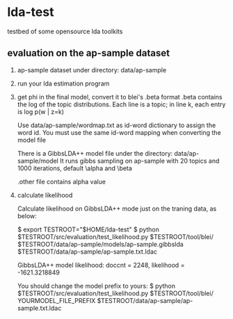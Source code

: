 lda-test
========

testbed of some opensource lda toolkits

## evaluation on the ap-sample dataset

1. ap-sample dataset under directory: data/ap-sample

2. run your lda estimation program

3. get phi in the final model, convert it to blei's .beta format
    .beta contains the log of the topic distributions.
    Each line is a topic; in line k, each entry is log p(w | z=k)

    Use data/ap-sample/wordmap.txt as id-word dictionary to assign the word id.
    You must use the same id-word mapping when converting the model file

    There is a GibbsLDA++ model file under the directory: data/ap-sample/model
    It runs gibbs sampling on ap-sample with 20 topics and 1000 iterations, default \alpha and \beta

    .other file contains alpha value

4. calculate likelihood

    Calculate likelihood on GibbsLDA++ mode just on the traning data, as below:
    
    $ export TESTROOT="$HOME/lda-test"
    $ python $TESTROOT/src/evaluation/test_likelihood.py $TESTROOT/tool/blei/ $TESTROOT/data/ap-sample/models/ap-sample.gibbslda $TESTROOT/data/ap-sample/ap-sample.txt.ldac
    
    GibbsLDA++ model likelihood: doccnt = 2248, likelihood = -1621.3218849
    
    You should change the model prefix to yours:
    $ python $TESTROOT/src/evaluation/test_likelihood.py $TESTROOT/tool/blei/ YOURMODEL_FILE_PREFIX $TESTROOT/data/ap-sample/ap-sample.txt.ldac
